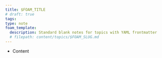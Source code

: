 ```yaml
---
title: $FOAM_TITLE
# draft: true
tags:
type: note
foam_template:
  description: Standard blank notes for topics with YAML frontmatter
  # filepath: content/topics/$FOAM_SLUG.md
---
```


* Content
